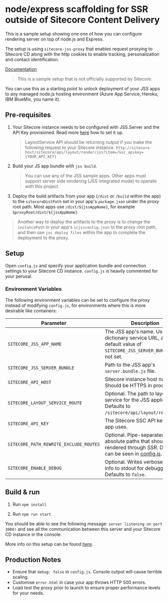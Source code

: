# node/express scaffolding for SSR outside of Sitecore Content Delivery

This is a sample setup showing one one of how you can configure rendering server on top of node.js and Express.

The setup is using `sitecore-jss-proxy` that enables request proxying to Sitecore CD along with the http cookies to enable tracking, personalization and contact identification.


[Documentation](https://doc.sitecore.com/xp/en/developers/hd/200/sitecore-headless-development/server-side-render-jss-apps-headlessly-using-the-jss-proxy.html)

> This is a sample setup that is not officially supported by Sitecore.

You can use this as a starting point to unlock deployment of your JSS apps to any managed node.js hosting environment (Azure App Service, Heroku, IBM BlueMix, you name it).

## Pre-requisites

1.  Your Sitecore instance needs to be configured with JSS.Server and the API Key provisioned. Read more [here](https://jss.sitecore.com/docs/getting-started/jss-server-install) how to set it up.

    > LayoutService API should be returning output if you make the following request to your Sitecore instance. `http://sitecore-host/sitecore/api/layout/render/jss?item=/&sc_apikey={YOUR_API_KEY}`

1.  Build your JS app bundle with `jss build`.

    > You can use any of the JSS sample apps. Other apps must support server side rendering (JSS integrated mode) to operate with this project.

1.  Deploy the build artifacts from your app (`/dist` or `/build` within the app) to the `sitecoreDistPath` set in your app's `package.json` under the proxy root path. Most apps use `/dist/${jssAppName}`, for example `$proxyRoot/dist/${jssAppName}`.

> Another way to deploy the artifacts to the proxy is to change the `instancePath` in your app's `scjssconfig.json` to the proxy root path, and then use `jss deploy files` within the app to complete the deployment to the proxy.

## Setup

Open `config.js` and specify your application bundle and connection settings to your Sitecore CD instance. `config.js` is heavily commented for your perusal.

### Environment Variables

The following environment variables can be set to configure the proxy instead of modifying `config.js`, for environments where this is more desirable like containers:

| Parameter                              | Description                                                                                                                                |
| -------------------------------------- | ------------------------------------------------------------------------------------------------------------------------------------------ |
| `SITECORE_JSS_APP_NAME`                | The JSS app's name. Used in dictionary service URL, and the default value of `SITECORE_JSS_SERVER_BUNDLE` if it's not set.                 |
| `SITECORE_JSS_SERVER_BUNDLE`           | Path to the JSS app's `server.bundle.js` file.                                                                                             |
| `SITECORE_API_HOST`                    | Sitecore instance host name. Should be HTTPS in production.                                                                                |
| `SITECORE_LAYOUT_SERVICE_ROUTE`        | Optional. The path to layout service for the JSS application. Defaults to `/sitecore/api/layout/render/jss`.                               |
| `SITECORE_API_KEY`                     | The Sitecore SSC API key your app uses.                                                                                                    |
| `SITECORE_PATH_REWRITE_EXCLUDE_ROUTES` | Optional. Pipe-separated list of absolute paths that should not be rendered through SSR. Defaults can be seen in [config.js](./config.js). |
| `SITECORE_ENABLE_DEBUG`                | Optional. Writes verbose request info to stdout for debugging. Defaults to `false`.                                                        |

## Build & run

1.  Run `npm install`

1.  Run `npm run start`

You should be able to see the following message:
`server listening on port 3000!` and see all the communication between this server and your Sitecore CD instance in the console.

More info on this setup can be found [here](https://jss.sitecore.com/docs/fundamentals/application-modes#headless-server-side-rendering-mode).

## Production Notes

- Ensure that `debug: false` in `config.js`. Console output will cause terrible scaling.
- Customise `error.html` in case your app throws HTTP 500 errors.
- Load test the proxy prior to launch to ensure proper performance levels for your needs.
